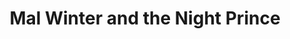 ---
layout: child_layout/books__the_night_prince
title: Mal Winter and the Night Prince
permalink: /books/mal-winter-and-the-night-prince/
hero_image: /assets/img/content/heroes/charli-lion-mal@2x.png
hero_image_caption: /assets/img/content/headers/tba-night-prince@2x.png
hero_image_caption_title: Mal Winter and the Night Prince - To be Announced
---